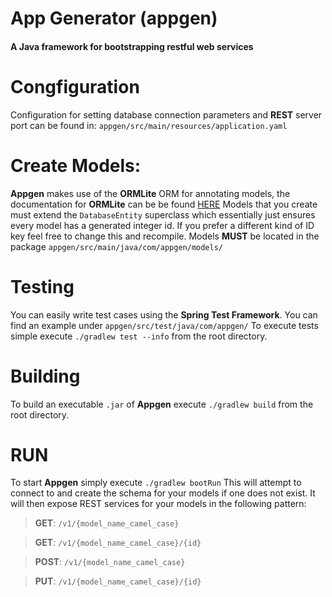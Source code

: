 # **App Generator** (appgen)

#### A Java framework for bootstrapping restful web services 

# Congfiguration
Configuration for setting database connection parameters and **REST** server port can be found in:
`appgen/src/main/resources/application.yaml`

# Create Models:
**Appgen** makes use of the **ORMLite** ORM for annotating models, the documentation for **ORMLite** can be be found [HERE](https://ormlite.com/javadoc/ormlite-core/doc-files/ormlite.html)
Models that you create must extend the `DatabaseEntity` superclass which essentially just ensures every model has a generated integer id. If you prefer a different kind of ID key feel free to change this and recompile.
Models **MUST** be located in the package `appgen/src/main/java/com/appgen/models/`

# Testing
You can easily write test cases using the **Spring Test Framework**. You can find an example under `appgen/src/test/java/com/appgen/`
To execute tests simple execute `./gradlew test --info` from the root directory.

# Building
To build an executable `.jar` of **Appgen** execute `./gradlew build` from the root directory.

# RUN
To start **Appgen** simply execute `./gradlew bootRun`
This will attempt to connect to and create the schema for your models if one does not exist. It will then expose REST services for your models in the following pattern:
> **GET**: `/v1/{model_name_camel_case}`

> **GET**: `/v1/{model_name_camel_case}/{id}`

> **POST**: `/v1/{model_name_camel_case}`

> **PUT**: `/v1/{model_name_camel_case}/{id}`
